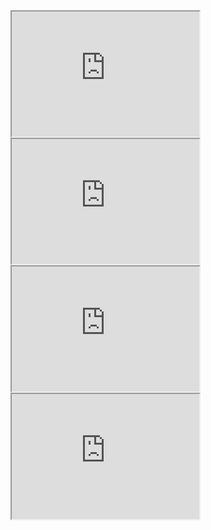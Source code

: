 <iframe src="https://www.e-shop.gr/" style="height:200px;width:300px;" title="Eshop"></iframe>
<iframe src="http://plaisio.gr/" style="height:200px;width:300px;" title="Plaisio"></iframe>
<iframe src="https://www.public.gr/" style="height:200px;width:300px;" title="Public"></iframe>
<iframe src="https://www.skroutz.gr/" style="height:200px;width:300px;" title="Skroutz"></iframe>
